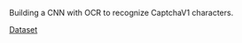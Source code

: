 Building a CNN with OCR to recognize CaptchaV1 characters.

[Dataset](https://www.kaggle.com/code/tusharpatil98/ocr-model/data)
